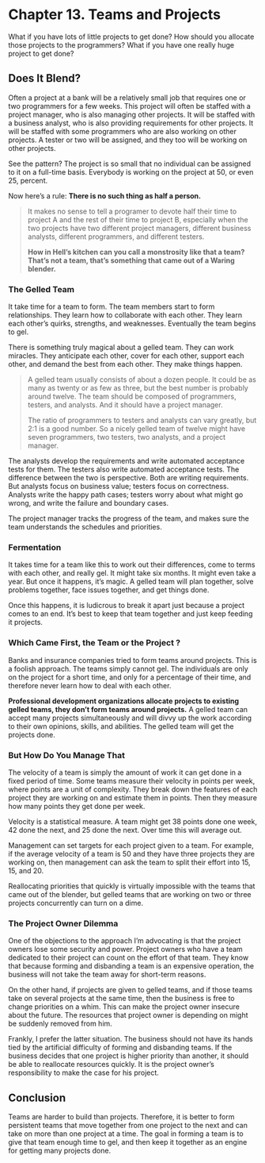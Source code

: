 # Chapter 13. Teams and Projects

What if you have lots of little projects to get done? How should you allocate
those projects to the programmers? What if you have one really huge project to
get done?

## Does It Blend?

Often a project at a bank will be a relatively small job that requires one or two programmers for a few weeks. This project will often be staffed with a project manager, who is also managing other projects. It will be staffed with a business analyst, who is also providing requirements for other projects. It will be staffed with some programmers who are also working on other projects. A tester or two will be assigned, and they too will be working on other projects.

See the pattern? The project is so small that no individual can be assigned to it on a full-time basis. Everybody is working on the project at 50, or even 25, percent.

Now here’s a rule: **There is no such thing as half a person.**

> It makes no sense to tell a programer to devote half their time to project A and the rest of their time to project B, especially when the two projects have two different project managers, different business analysts, different programmers, and different testers.
>
> **How in Hell’s kitchen can you call a monstrosity like that a team? That’s not a team, that’s something that came out of a Waring blender.**

### The Gelled Team

It take time for a team to form. The team members start to form relationships. They learn how to collaborate with each other. They learn each other’s quirks, strengths, and weaknesses. Eventually the team begins to gel.

There is something truly magical about a gelled team. They can work miracles. They anticipate each other, cover for each other, support each other, and demand the best from each other. They make things happen.

> A gelled team usually consists of about a dozen people. It could be as many as twenty or as few as three, but the best number is probably around twelve. The team should be composed of programmers, testers, and analysts. And it should have a project manager.
>
> The ratio of programmers to testers and analysts can vary greatly, but 2:1 is a good number. So a nicely gelled team of twelve might have seven programmers, two testers, two analysts, and a project manager.

The analysts develop the requirements and write automated acceptance tests for them. The testers also write automated acceptance tests. The difference between the two is perspective. Both are writing requirements. But analysts focus on business value; testers focus on correctness. Analysts write the happy path cases; testers worry about what might go wrong, and write the failure and boundary cases.

The project manager tracks the progress of the team, and makes sure the team understands the schedules and priorities.

### Fermentation

It takes time for a team like this to work out their differences, come to terms with each other, and really gel. It might take six months. It might even take a year. But once it happens, it’s magic. A gelled team will plan together, solve problems together, face issues together, and get things done.

Once this happens, it is ludicrous to break it apart just because a project comes to an end. It’s best to keep that team together and just keep feeding it projects.

### Which Came First, the Team or the Project ?

Banks and insurance companies tried to form teams around projects. This is a foolish approach. The teams simply cannot gel. The individuals are only on the project for a short time, and only for a percentage of their time, and therefore never learn how to deal with each other.

**Professional development organizations allocate projects to existing gelled teams, they don’t form teams around projects.** A gelled team can accept many projects simultaneously and will divvy up the work according to their own opinions, skills, and abilities. The gelled team will get the projects done.

### But How Do You Manage That

The velocity of a team is simply the amount of work it can get done in a fixed period of time. Some teams measure their velocity in points per week, where points are a unit of complexity. They break down the features of each project they are working on and estimate them in points. Then they measure how many points they get done per week.

Velocity is a statistical measure. A team might get 38 points done one week, 42 done the next, and 25 done the next. Over time this will average out.

Management can set targets for each project given to a team. For example, if the average velocity of a team is 50 and they have three projects they are working on, then management can ask the team to split their effort into 15, 15, and 20.

Reallocating priorities that quickly is virtually impossible with the teams that came out of the blender, but gelled teams that are working on two or three projects concurrently can turn on a dime.

### The Project Owner Dilemma

One of the objections to the approach I’m advocating is that the project owners lose some security and power. Project owners who have a team dedicated to their project can count on the effort of that team. They know that because forming and disbanding a team is an expensive operation, the business will not take the team away for short-term reasons.

On the other hand, if projects are given to gelled teams, and if those teams take on several projects at the same time, then the business is free to change priorities on a whim. This can make the project owner insecure about the future. The resources that project owner is depending on might be suddenly removed from him.

Frankly, I prefer the latter situation. The business should not have its hands tied by the artificial difficulty of forming and disbanding teams. If the business decides that one project is higher priority than another, it should be able to reallocate resources quickly. It is the project owner’s responsibility to make the case for his project.

## Conclusion

Teams are harder to build than projects. Therefore, it is better to form persistent teams that move together from one project to the next and can take on more than one project at a time. The goal in forming a team is to give that team enough time to gel, and then keep it together as an engine for getting many projects done.
